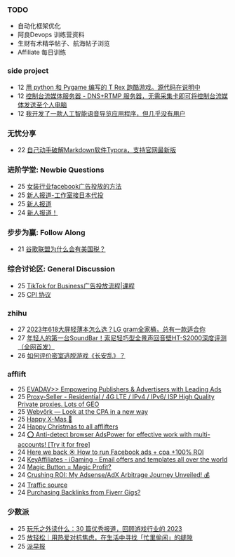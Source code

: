 ### TODO
-  自动化框架优化
-  阿良Devops 训练营资料
-  生财有术精华帖子、航海帖子浏览
-  Affiliate 每日训练

### side project
<!-- sideproject:START -->
-  12 [用 python 和 Pygame 编写的 T Rex 跑酷游戏。源代码在说明中](https://www.youtube.com/watch?v=pZySIXSelCA)
-  12 [控制台流媒体服务器 - DNS+RTMP 服务器，无需采集卡即可将控制台流媒体发送至个人电脑](https://github.com/Aioros/console-streaming-server)
-  12 [我开发了一款人工智能语音导览应用程序，但几乎没有用户](https://www.reddit.com/r/SideProject/comments/18gpp0e/ive_built_an_ai_audio_tour_app_but_have_almost_no/)<!-- sideproject:END -->


### 无忧分享
<!-- ruyo:START -->
-  22 [自己动手破解Markdown软件Typora，支持官网最新版](https://51.ruyo.net/18583.html)<!-- ruyo:END -->

### 进阶学堂: Newbie Questions
<!-- advertcn1:START -->
-  25 [女装行业facebook广告投放的方法](https://www.advertcn.com/thread-113441-1-1.html)
-  25 [新人报道-工作室接日本代投](https://www.advertcn.com/thread-113439-1-1.html)
-  25 [新人报道](https://www.advertcn.com/thread-113436-1-1.html)
-  24 [新人报道！](https://www.advertcn.com/thread-113433-1-1.html)<!-- advertcn1:END -->

### 步步为赢: Follow Along
<!-- advertcn2:START -->
-  21 [谷歌联盟为什么会有美国税？](https://www.advertcn.com/thread-113411-1-1.html)<!-- advertcn2:END -->

### 综合讨论区: General Discussion
<!-- advertcn3:START -->
-  25 [TikTok for Business广告投放流程|课程](https://www.advertcn.com/thread-113437-1-1.html)
-  25 [CPI 协议](https://www.advertcn.com/thread-113435-1-1.html)<!-- advertcn3:END -->


### zhihu
<!-- zhihu:START -->
-  27 [2023年618大屏轻薄本怎么选？LG gram全家桶，总有一款适合你](http://zhuanlan.zhihu.com/p/632641888?utm_campaign=rss&utm_medium=rss&utm_source=rss&utm_content=title)
-  27 [年轻人的第一台SoundBar！索尼轻巧型全景声回音壁HT-S2000深度评测（全网首发）](http://zhuanlan.zhihu.com/p/630990296?utm_campaign=rss&utm_medium=rss&utm_source=rss&utm_content=title)
-  26 [如何评价密室逃脱游戏《长安乱》？](http://www.zhihu.com/question/563950552/answer/3045961312?utm_campaign=rss&utm_medium=rss&utm_source=rss&utm_content=title)<!-- zhihu:END -->

### afflift
<!-- afflift:START -->
-  25 [EVADAV&gt;&gt; Empowering Publishers &amp; Advertisers with Leading Ads](https://afflift.com/f/threads/evadav-empowering-publishers-advertisers-with-leading-ads.1501/)
-  25 [Proxy-Seller - Residential / 4G LTE / IPv4 / IPv6/ ISP High Quality Private proxies. Lots of GEO](https://afflift.com/f/threads/proxy-seller-residential-4g-lte-ipv4-ipv6-isp-high-quality-private-proxies-lots-of-geo.11946/)
-  25 [Webvõrk — Look at the CPA in a new way](https://afflift.com/f/threads/webv%C3%B5rk-%E2%80%94-look-at-the-cpa-in-a-new-way.2820/)
-  25 [Happy X-Mas 🎅](https://afflift.com/f/threads/happy-x-mas-%F0%9F%8E%85.12361/)
-  24 [Happy Christmas to all afflifters](https://afflift.com/f/threads/happy-christmas-to-all-afflifters.12351/)
-  24 [⭕ Anti-detect browser AdsPower for effective work with multi-accounts! [Try it for free]](https://afflift.com/f/threads/%E2%AD%95-anti-detect-browser-adspower-for-effective-work-with-multi-accounts-try-it-for-free.8805/)
-  24 [Here we back ☀️ How to run Facebook ads + cpa +100% ROI](https://afflift.com/f/threads/here-we-back-%E2%98%80%EF%B8%8F-how-to-run-facebook-ads-cpa-100-roi.12146/)
-  24 [KeyAffiliates - iGaming - Email offers and templates all over the world](https://afflift.com/f/threads/keyaffiliates-igaming-email-offers-and-templates-all-over-the-world.11618/)
-  24 [Magic Button = Magic Profit?](https://afflift.com/f/threads/magic-button-magic-profit.12264/)
-  24 [Crushing ROI: My Adsense/AdX Arbitrage Journey Unveiled! 💰](https://afflift.com/f/threads/crushing-roi-my-adsense-adx-arbitrage-journey-unveiled-%F0%9F%92%B0.12228/)
-  24 [Traffic source](https://afflift.com/f/threads/traffic-source.12009/)
-  24 [Purchasing Backlinks from Fiverr Gigs?](https://afflift.com/f/threads/purchasing-backlinks-from-fiverr-gigs.12352/)<!-- afflift:END -->

### 少数派
<!-- sspai:START -->
-  25 [玩乐之外读什么：30 篇优秀报道，回顾游戏行业的 2023](https://sspai.com/post/85315)
-  25 [放轻松｜用热爱对抗焦虑，在生活中寻找「忙里偷闲」的缝隙](https://sspai.com/post/85247)
-  25 [派早报](https://sspai.com/post/85316)<!-- sspai:END -->
